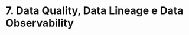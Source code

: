 # 7. Data Quality, Data Lineage e Data Observability
<!--
1) O que é qualidade dos Dados (Data Quality)?
Data Quality é a medida da qualidade dos dados, ou seja, de quanto os dados são confiáveis.
É importante para garantir que os dados sejam precisos, consistentes e úteis para suportar as decisões de negócios.
Qualidade dos Dados é a medida da condição dos dados com base em fatores como precisão, integridade, consistencia, confiabilidade e se estão atualizados.

2) Como medir qualidade dos Dados (Data Quality)?
A medida da qualidade de dados pode ser feita usando uma combinação de técnicas estatísticas e metodologias de avaliação. Alguns dos indicadores comuns incluem a precisão, a completude, a consistencia, a integridade e a atualização dos dados.
Também pode ser necessário avaliar a relevância dos dados para o negócio e a facilidade de uso dos dados para os destinatários.
Existem vários fatores e métricas que podem ser usados para medir a qualidade dos dados. Os mais comuns são:
    - precisão
    - exatidão
    - constistencia
    - relevancia
    - cobertura
    - atualidade

3) Principais medidas de qualidade dos Dados - Precisão
A precisão mede o quanto os dados são confiáveis, pu seja, a confiabilidade dos dados. O objetivo é garantir que os dados e informações contidos nos sistemas são completos, corretos, consitentes e seguros. Por exemplo:
 A idade dos clientes cadastrados é confiável?

4) Principais medidas de qualidade dos Dados - Exatidão
A exatidão é a medida de quão bem os dados correspondem à realidade. É necessário assegurar que os dados estão exatos e refletem a realidade da melhor forma possível. Poe exemplo:
 totais de vendas apresentam exatidao?

5) Principais medidas de qualidade dos Dados - Consistencia
A consistencia é um indicador de como os dados são uniformes. É importante garantir que os dados sejam consistentes e que não estejam sujeitos a mudanças muito fortes ou erros. A consistencia também reflete a integridade dos dados. Por exemplo:
 Os dados apresentam problemas de valores ausentes?

6) Principais medidas de qualidade dos Dados - Relevancia
A relevancia mede a quantidade de informações relevantes que se tem sobre um determiando assunto. É importante assegurar que os dados sejam relevantes e úteis ao se fazer análises. Por exemplo:
 Dados da cor dos olhos dos clientes cadastradis é relevante para análise?

7) Principais medidas de qualidade dos Dados - Cobertura
A cobertura mede a quantidade de dados disponiveis para serem usados. É importante ter uma base de dados completa e fornecer informações suficientes para obter resultados confiáveis. Por exemplo:
 Daos sobre vendas estão disponiveis em todos os pontos de venda?

8) Principais medidas de qualidade dos Dados - Atualidade
A atualidade é a medida de quão recentes sao os dados. É importante garantie que os dados sejam atualizados e que reflitam o comportamento do evento que está sendo analisado. Por exemplo:
 Dados demograficos após o ano de 2010 fazem mais sentido do que dados demográficos da decada de 1950?

9) O Valor da qualidade dos Dados

10) Correções Típicas nos Dados

11) O que é Linhagem de Dados (Data Lineage)?

12) A importância da Linhagem de Dados (Data Lineage)

13) Definindo o Conceito de Observabilidade dos Dados (Data Observability)

14) Os 5 pilares da Observabilidade dos Dados (Data Observability)

15) [PDF] Exemplos de Ferramentas de Observabilidade dos Dados (Data Observability)

16) [PDF] Tendências em Engenharia de Dados - Contrato de Dados

17) Demonstração Prática 3 - Visão Geral

18) Demonstração Prática 3 - Conhecendo o SQLFlow para Linhagem de Dados - P1
19) Demonstração Prática 3 - Conhecendo o SQLFlow para Linhagem de Dados - P2

20) Demonstração Prática 3 - Linhagem de Dados de Data Warehouse - P1
21) Demonstração Prática 3 - Linhagem de Dados de Data Warehouse - P2
22) Demonstração Prática 3 - Linhagem de Dados de Data Warehouse - P3
23) Demonstração Prática 3 - Linhagem de Dados de Data Warehouse - P4
24) Demonstração Prática 3 - Linhagem de Dados de Data Warehouse - P5

25) Quiz
-->